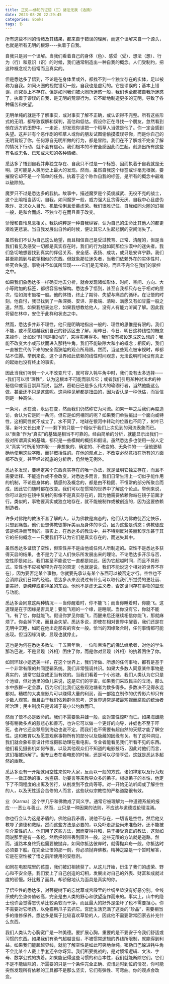 ```yaml
---
title: 正见——佛陀的证悟（三）诸法无我 (选摘)
date: 2023-08-20 22:29:45
categories: Books
tags: 书
---
```


所有这些不同的情绪及其结果，都来自于错误的理解，而这个误解来自一个源头，也就是所有无明的根源----执着于自我。

自我只是另一个误解。当我们看着自己的身体（色）、感受（受）、想法（想）、行为（行）和意识（识）的时候，我们通常制造出一种自我的概念。人们受制约，把这种概念视为恒常而且真实的。

但是悉达多了悟到，不论是在身体里或外，都找不到一个独立存在的实体，足以被称为自我。如同火圈的视觉错幻一般，自我也是虚幻的。它是谬误的；基本上错误，而究竟上不存在。但是如同我们被火圈所迷惑一般，我们也全都被自我所迷惑了，执着于谬误的自我，是无明的荒谬行为。它不断地制造更多的无明，导致了各种痛苦和失望。

无明单纯的就是不了解事实，或对事实了解不正确，或认识得不完整。所有这些形式的无明，都导致误解和误判，高估和低估。假设你正在寻找一个朋友，忽然看到他在远方的田野中。一走近，却发现你误把一个稻草人当做是他了。你一定会感到失望。这并非有个恶作剧的稻草人或你的朋友试图偷偷摸摸误导你，而是你自己的无明背叛了你。任何源自无明所做的行为，都是冒险。我们在不了解或不完全了解的情况下行动，就不会有信心。我们根本的不安全感因此而生起。创造出所有这些有名或无名、已知或未知的各种情绪。

悉达多了悟到自我并非独立存在、自我只不过是一个标签、因而执着于自我就是无明，这可能是人类历史上最大的发现。然而，虽然自我这个标签或许毫无根据，要摧毁它却不是一个简单的任务。执着于这个称作自我的标签，是所有的概念中最难以破除的。

魔罗只不过是悉达多的我执。故事中，描述魔罗是个英俊威武、无役不克的战士，这个比喻相当适切。自我，如同魔罗一般，威力强大且贪得无厌、自我中心且虚伪欺诈、贪求众人目光、机敏伶俐且爱慕虚荣。我们很难记住，自我如同火圈的幻相一般，是和合而成、不独立存在而且善于改变。

骄慢和自怜息息相关。我执纯粹是一种自我纵容，认为自己的生命比其他人的都更艰难更悲哀。当自我发展出自怜的时候，便让其它人生起悲悯的空间消失了。

虽然我们不认为自己这么绝望，而且相信自己是受过教育、正常、清醒的，但是当我们看见及感受一切都是真实存在时，我们的行为就如同那位沙漠中的迷失者。我们急切地想要找到真实的伴侣关系、安全感、表扬、成功，或只是安详宁静。我们甚至能抓到与欲望相似的东西。但就象那位迷失者，当我们依赖外在的实体性时，终究会失望。事物并不如其所显现-----它们是无常的，而且不完全在我们的掌控之中。

如果我们象悉达多一样确实地去分析，就会发现诸如形体、时间、空间、方向、大小等附加的标签，都很容易被解构。悉达多了悟到，甚至自我都只存在于相对的层次，恰如海市蜃楼一般。他的体悟，终止了期待、失望与痛苦的循环。在证悟的时刻，他自忖，我已找到了一条深奥、安详、非极端、清晰、满愿又有如甘露一般之道。然而，如果我想表达它，如果我想教给他人，没有人有能力听闻了解。因此我将留在林中，安住于此祥和状态之中。

然而，悉达多并非不理性，他只是明确地指出一般的、理性的思惟是有限的。我们不能，或不愿超越我们自己的舒适区去了解。用昨日、今日、明日这种线性的概念来操作，比如说“时间是相对的”，来得实用得多。我们没有被设定成这么想的：我能不改变大小或形状而进入那牦牛角。我们不能破除大和小的概念；相反的，我们一直被世代传下来的安全而狭隘的观点所局限。然而，当这些观点被审视时，却都站不住脚。举例来说，这个世界如此依赖的线性时间观念，无法说明时间没有真正的起始也没有终止的事实。

因此当我们听到一个人不改变尺寸，就可容入牦牛角中时，我们没有太多选择-----我们可以很“理性”，认为这根本不可能而驳斥它；或者我们引用某种对法术的神秘信仰或盲目崇拜而说，当然，密勒日巴是多么伟大的瑜珈行者，当然他能这么做，甚至还不只是这些呢。这两种见解都是扭曲的，因为否认是一种低估，而盲信则是一种高估。

一条河，水在流，永远在变，然而我们仍然称它为河流。如果一年之后我们再度造访，会认为它是同一条河。但它是如何相同的呢？如果我们单独挑出一个面向或特性，这相同性就不成立了。水不同了，地球在银河中转动的位置也不同了，树叶已落，新叶又长出来了----剩下的只是一个相似于我们上次见到的河流表象而已。以“表象”作为“真实”的基础是相当不可靠的。经由简单的分析，就能显示出我们一般对所谓真实的基础，都只是一些模糊的概括和假设。虽然悉达多也使用一般人定义“真实”时所用的字眼----非想象的、确定的、不改变的、无条件的----但他更精确地使用这些字眼，而非概括性的。在他的观点上，不改变必然意指在所有的方面都不改变，甚至经过彻底的分析后，仍然绝无例外。

悉达多发现，要确定某个东西真实存在的唯一办法，就是证明它独立存在，而且不需要诠释、不能造作或不会改变。对悉达多而言，我们日常生活上一切似乎能作用的机制，不论是身体的、情感的及概念的，都是由不稳固、不恒常的部分所聚合而成，因此它们随时都在改变。我们可以在惯常的世界中了解这个论点。举例来说，你可以说你在镜中反射的影像不是真实存在的，因为他需要依赖你站在镜子前面才行。类似的，事物要真实或独立地存在，就不能被制作或被创造的，因为这要依赖制造者。

许多对佛陀的教法不甚了解的人，认为佛教是病态的，他们认为佛教徒否定快乐，只想到痛苦。他们设想佛教徒排斥美丽及身体的享受，因为这些是诱惑；佛教徒应该是纯净而节制的。事实上，在悉达多的教法中，并不特别反对美丽和享乐甚于其它的任何概念－－只要我们不认为它们是真实存在的，而迷失其中。

虽然悉达多证悟了空性，但空性并不是由他或任何人所制造的。空性不是悉达多获得天启的结果，也不是为了让人们快乐所发展出来的理论。不论悉达多开示与否，空性即是如此。我们甚至不能说它一直都是如此，因为它超越时间，而且不具形式。空性也不应被解释为存在的否定（也就是说，我们不能说这个相对的世界不存在），因为要否定某个事物，你就要先承认有某个东西可以被否定才行。空性也不会消除我们日常的经验。悉达多从来没说过有什么可以取代我们所觉受的更壮丽、更美好、更纯粹或更神圣的东西。他也不是虚无主义者，否定世间存在事物的显现与功能。

悉达多会同意这两种情况－－当你醒着时，你不能飞；而当你睡着时，你能飞。这道理是在于因缘是否具足；要能飞翔的一个缘，是睡眠。当你没有它，你就不能飞，有了它，你就能飞。假设你梦见你能飞，而醒来后还继续相信你能飞，那就麻烦了。你会掉下来，而且会失望。悉达多说，即使在相对世界中醒着，我们还是在无明中沉睡，如同在他出走那夜的宫女一般。恰当的因缘聚合时，任何事情都可能出现。但当因缘消散，显现也就停止。

这也是为何在悉达多教法一千五百年后，一位叫帝洛巴的佛法继承者，对他的学生那洛巴说，不是显现（外相）困住了你，而是你对显现（外相）的执着困住了你。

如同环球小姐选美一样，在这个世界上，我们所做、所想的任何事物，都有是基于一个非常有限的共同逻辑系统。我们非常强调共识。如果大多数人同意某件事物是真实的，通常它就变成正当有效的。当我们看着一个小池塘，我们人类认为它只是个池塘，但对池里的鱼儿来说，这是它们的宇宙。如果我们采取民主的立场，那么水中族群一定会赢，历为它们比我们这些观池塘者为数多得多。多数决不见得永远都对。糟糕的大卖座影片可以赚得大量的利润，而一部独立制作的优秀影片却只有少数人观赏。而且由于我们依赖群体思考，这世界通常是被最短视而腐败的统治者所治理；民主制度只是诉诸于最小公约数而已。

然而了悟不必是致命的。我们不需要象井蛙一般，面对空性惊吓而亡。如果海蛙能够有稍微多点的慈悲心和善巧，也许它可以做一个更好的向导，井蛙也不至于吓死，也许它还会移居到海边也说不定。而我们也不需要有超自然的天赋才能了解空性。这和教育以及愿意观察事物所有的部分以及隐藏的因缘有关。有了这种洞见，我们就会象布景设计师或摄影助理在看电影。专业者能看见我们所看不见的东西。他们看见摄影机如何布置，以及其他观众们不知道的电影技巧，因此对他们而言，这幻相被拆解了。但专业者在看电影的时候，还是可以尽情享受。这就是悉达多超然的幽默。

悉达多没有一开始就用空性来惊吓大家，反而以一般的方式，诸如禅定以及行为规范－－做正确的事、勿盗窃、勿妄言等来教导众多的弟子。根据弟子的本性，他定下了不同程度的出离及苦行，从削发到不食肉等等。对一开始无法听闻或了解空性的人，以及天性适合苦修的人而言，这些状似宗教性的严格道路很有效。

业（Karma）这个字几乎和佛教成了同义字。通常它被理解为一种道德系统的报应----恶业与善业。然而，业只是一种因果的法则，不应该与道德或伦理混淆。

你也行会认为这是矛盾的。佛陀自我矛盾，说他不存在，一切皆是空性，然后他又教导了道德和救赎。然而这些方法是必要的，以免吓走那些尚未准备好，还不能被引介空性的人。他们用了这些方法，因而变得祥和，易于接受真正的教法，这就如同说那里是有一条蛇。然后把领带丢到窗外一般。这些无限的方法就是道路。然而，道路本身终究也需要被抛弃，如同你抵达彼岸时，就得抛弃舟一般。你抵达时必须要下船。在完全证悟的那一刻，你必须抛弃佛教。精神之路是一个暂时解答，它是在空性被了悟之前所使用的安慰剂。

如同在电影院里的孩童，我们被幻相掳获了。从这儿开始，衍生了我们的虚荣、野心和不安全感。我们爱上了自己创造的幻相，发展出对自己的外表、财富和成就过度的骄慢。好比戴了面具，却骄傲地认为面具是真实的你。

了悟空性的悉达多，对菩提树下的忘忧草或宫殿里的丝绸坐垫没有好恶分别。金线织成的坐垫价值较高，完全是由人类的野心和欲望造作而来的。事实上，山中的隐士也许会觉得忘忧草比较柔软而干净，而且最大的好外是坐坏了也不需要担心。你不需要对它喷药，以免猫用爪子去抓它。宫廷生活充满了这类的“珍品”，需要相当多的维修保养。悉达多是属于比较喜欢草垫的人，因此他不需要常常回家去补充什么东西。

我们人类认为心胸宽广是一种美德。要扩展心胸，重要的是不要安于令我们舒适或习惯的东西。如果我们有勇气超越世俗，不被惯常逻辑的界线所限制，就能得到利益。如果我们能超越界线，就能了解空性是如此可笑地单纯。密勒日巴躲进牦牛角不会比某个人戴上手套还令你讶异。我们所要挑战的，是对惯常逻辑、文法、字母、数学公式的执着。如果能记得这些习惯的和合本性，我们就能断除它们。它们不是不能破除的，所需要的只是一个条件完全正确、资讯适时到位的情况，你可能突然发现所有依赖的工具都不是那么坚实，它们有弹性、可弯曲。你的观点会改变。

